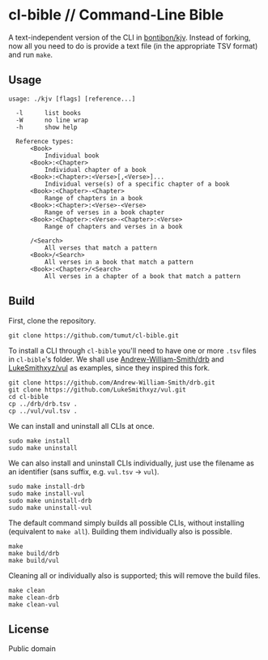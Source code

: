 # cl-bible // Command-Line Bible

A text-independent version of the CLI in [bontibon/kjv](https://github.com/bontibon/kjv). Instead of forking, now all you need to do is provide a text file (in the appropriate TSV format) and run `make`.

## Usage

    usage: ./kjv [flags] [reference...]

      -l      list books
      -W      no line wrap
      -h      show help

      Reference types:
          <Book>
              Individual book
          <Book>:<Chapter>
              Individual chapter of a book
          <Book>:<Chapter>:<Verse>[,<Verse>]...
              Individual verse(s) of a specific chapter of a book
          <Book>:<Chapter>-<Chapter>
              Range of chapters in a book
          <Book>:<Chapter>:<Verse>-<Verse>
              Range of verses in a book chapter
          <Book>:<Chapter>:<Verse>-<Chapter>:<Verse>
              Range of chapters and verses in a book

          /<Search>
              All verses that match a pattern
          <Book>/<Search>
              All verses in a book that match a pattern
          <Book>:<Chapter>/<Search>
              All verses in a chapter of a book that match a pattern

## Build

First, clone the repository.

```
git clone https://github.com/tumut/cl-bible.git
```

To install a CLI through `cl-bible` you'll need to have one or more `.tsv` files in `cl-bible`'s folder. We shall use [Andrew-William-Smith/drb](https://github.com/Andrew-William-Smith/drb) and [LukeSmithxyz/vul](https://github.com/LukeSmithxyz/vul) as examples, since they inspired this fork.

```
git clone https://github.com/Andrew-William-Smith/drb.git
git clone https://github.com/LukeSmithxyz/vul.git
cd cl-bible
cp ../drb/drb.tsv .
cp ../vul/vul.tsv .
```

We can install and uninstall all CLIs at once.

```
sudo make install
sudo make uninstall
```

We can also install and uninstall CLIs individually, just use the filename as an identifier (sans suffix, e.g. `vul.tsv` -> `vul`).

```
sudo make install-drb
sudo make install-vul
sudo make uninstall-drb
sudo make uninstall-vul
```

The default command simply builds all possible CLIs, without installing (equivalent to `make all`). Building them individually also is possible.

```
make
make build/drb
make build/vul
```

Cleaning all or individually also is supported; this will remove the build files.

```
make clean
make clean-drb
make clean-vul
```

## License

Public domain
